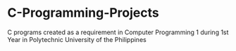 # C-Programming-Projects

C programs created as a requirement in Computer Programming 1 during 1st Year in Polytechnic University of the Philippines
